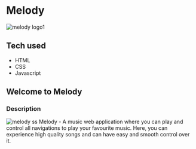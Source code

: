 # Melody
![melody logo1](https://github.com/suprit-singh/Melody/assets/174187413/02d79e28-b3b0-41ae-87bc-835d14cfe8d1)
## Tech used
* HTML
* CSS
* Javascript
## Welcome to Melody
### Description
![melody ss](https://github.com/suprit-singh/Melody/assets/174187413/78315cfc-f51b-4422-819e-70a6cdae5c0b)
Melody - A music web application where you can play and control all navigations to play your favourite music.
Here, you can experience high quality songs and can have easy and smooth control over it.
